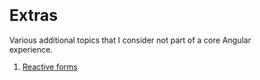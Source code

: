 # Extras

Various additional topics that I consider not part of a core Angular experience.

1. [Reactive forms](01-reactive-forms/README.md)
